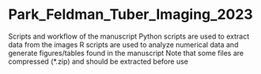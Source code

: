 # Park_Feldman_Tuber_Imaging_2023
Scripts and workflow of the manuscript
Python scripts are used to extract data from the images
R scripts are used to analyze numerical data and generate figures/tables found in the manuscript
Note that some files are compressed (*.zip) and should be extracted before use
